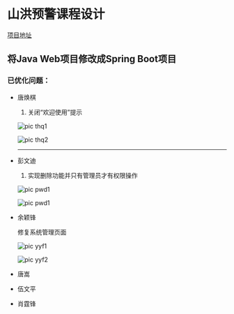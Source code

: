 # 山洪预警课程设计  
[项目地址](https://github.com/Steventxy/riverVis-old.git)  

## 将Java Web项目修改成Spring Boot项目  
### 已优化问题：

* 唐焕棋

  1. 关闭“欢迎使用”提示

  ![pic thq1](https://Steventxy.github.io/pic/thq1.png)

  ![pic thq2](https://Steventxy.github.io/pic/thq4.png)

  ------

  

* 彭文迪

  1. 实现删除功能并只有管理员才有权限操作

  ![pic pwd1](https://Steventxy.github.io/pic/pwd1.png)

  ![pic pwd1](https://Steventxy.github.io/pic/pwd2.png)

* 余颖锋

  修复系统管理页面

  ![pic yyf1](https://steventxy.github.io/pic/yyf6.png)

  ![pic yyf2](https://steventxy.github.io/pic/yyf7.png)

  
  
* 唐嵩

* 伍文平

* 肖霆锋
